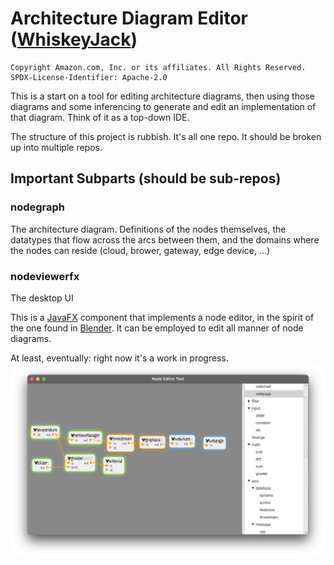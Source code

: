 # Architecture Diagram Editor ([WhiskeyJack](AboutTheName.md))

	Copyright Amazon.com, Inc. or its affiliates. All Rights Reserved.
	SPDX-License-Identifier: Apache-2.0

This is a start on a tool for editing architecture diagrams, then using those
diagrams and some inferencing to generate and edit an implementation of that
diagram.  Think of it as a top-down IDE.

The structure of this project is rubbish.  It's all one repo.  It should be
broken up into multiple repos.

## Important Subparts (should be sub-repos)
### nodegraph
The architecture diagram.  Definitions of the nodes themselves,
the datatypes that flow across the arcs between them,
and the domains where the nodes can reside
(cloud, brower, gateway, edge device, ...)

### nodeviewerfx
The desktop UI

This is a [JavaFX](https://openjfx.io) component that implements a node editor,
in the spirit of the one found in
[Blender](https://docs.blender.org/manual/en/2.79/render/blender_render/materials/nodes/introduction.html).
It can be employed to edit all manner of node diagrams.

At least, eventually: right now it's a work in progress.
![screenshot](NodeEditorScreenshot.png)
